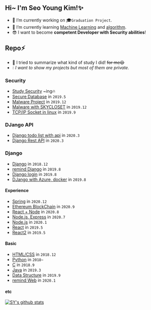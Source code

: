 ## Hi~ I'm Seo Young Kim!✨

- 🔭 I’m currently working on 🎓```Graduation Project```.  
- 🌱 I’m currently learning [Machine Learning](https://github.com/rrabit42/MachineLearning_practice) and [algorithm](https://github.com/rrabit42/study_algorithm).  
- 😎 I want to become **competent Developer with Security abilities**!

## Repo⚡  
- 👷 I tried to summarize what kind of study I did! ~~for me😆~~  
- 💧 *I want to show my projects but most of them are private.*  

### Security  
* [Study Security](https://github.com/rrabit42/study_security) ~ing🔥
* [Secure Database](https://github.com/rrabit42/Data-Encryption-Decryption-practice) in ```2019.5```  
* [Malware Project](https://github.com/rrabit42/Malware_Project_EWHA) in ```2019.12```
* [Malware with SKYCLOSET](https://github.com/rrabit42/Malware_Project_Skycloset) in ```2019.12```
* [TCP/IP Socket in linux](https://github.com/rrabit42/practice_TCP-IP-soket-programming) in ```2019.9```

### DJango API
* [Django todo list with api](https://github.com/rrabit42/Django-todo-list-web) in ```2020.3```
* [Django Rest API](https://github.com/rrabit42/Django-RESTfulAPI) in ```2020.3```

### Django  
* [Django](https://github.com/rrabit42/Django_practice) in ```2018.12```
* [remind Django](https://github.com/rrabit42/Django_review) in ```2019.8```
* [Django login](https://github.com/rrabit42/Hackaton_study) in ```2019.8```
* [DJango with Azure, docker](https://github.com/rrabit42/Hackathon_azure) in ```2019.8```

#### Experience
* [Spring](https://github.com/rrabit42/Spring_practice) in ```2020.12```
* [Ethereum BlockChain](https://github.com/rrabit42/BlockChain_Ehereum) in ```2020.9```
* [React + Node](https://github.com/rrabit42/Node.js-React_practice) in ```2020.8```
* [Node.js, Express](https://github.com/rrabit42/Node.js_practice) in ```2020.7```
* [Node.js](https://github.com/rrabit42/Node.js_practice2) in ```2020.1```
* [React](https://github.com/rrabit42/React_practice)  in ```2019.5```
* [React2](https://github.com/rrabit42/React_practice2) in ```2019.5```

#### Basic
* [HTML/CSS](https://github.com/rrabit42/HTML-CSS_practice) in ```2018.12```
* [Python](https://github.com/rrabit42/Python-Programming) in ```2018~```
* [C](https://github.com/rrabit42/C-programming) in ```2018.9```
* [Java](https://github.com/rrabit42/Java-programming) in ```2019.3```
* [Data Structure](https://github.com/rrabit42/DataStructure) in ```2019.9```
* [remind Web](https://github.com/rrabit42/Web) in ```2020.1```

#### etc  
[![SY's github stats](https://github-readme-stats.vercel.app/api?username=rrabit42)](https://github.com/rrabit42/github-readme-stats)
